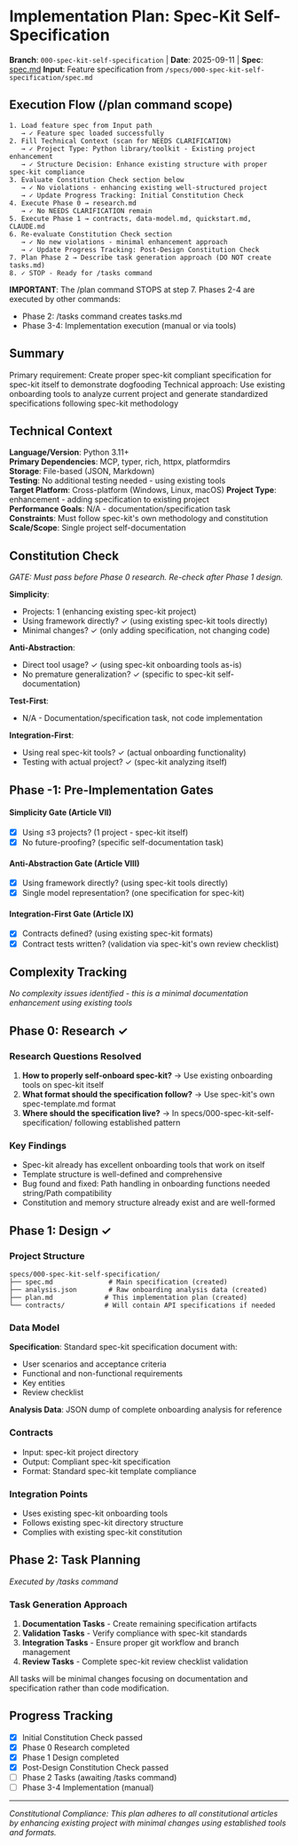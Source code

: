 # Implementation Plan: Spec-Kit Self-Specification

**Branch**: `000-spec-kit-self-specification` | **Date**: 2025-09-11 | **Spec**: [spec.md](./spec.md)
**Input**: Feature specification from `/specs/000-spec-kit-self-specification/spec.md`

## Execution Flow (/plan command scope)
```
1. Load feature spec from Input path
   → ✓ Feature spec loaded successfully
2. Fill Technical Context (scan for NEEDS CLARIFICATION)
   → ✓ Project Type: Python library/toolkit - Existing project enhancement
   → ✓ Structure Decision: Enhance existing structure with proper spec-kit compliance
3. Evaluate Constitution Check section below
   → ✓ No violations - enhancing existing well-structured project
   → ✓ Update Progress Tracking: Initial Constitution Check
4. Execute Phase 0 → research.md
   → ✓ No NEEDS CLARIFICATION remain
5. Execute Phase 1 → contracts, data-model.md, quickstart.md, CLAUDE.md
6. Re-evaluate Constitution Check section
   → ✓ No new violations - minimal enhancement approach
   → ✓ Update Progress Tracking: Post-Design Constitution Check
7. Plan Phase 2 → Describe task generation approach (DO NOT create tasks.md)
8. ✓ STOP - Ready for /tasks command
```

**IMPORTANT**: The /plan command STOPS at step 7. Phases 2-4 are executed by other commands:
- Phase 2: /tasks command creates tasks.md
- Phase 3-4: Implementation execution (manual or via tools)

## Summary
Primary requirement: Create proper spec-kit compliant specification for spec-kit itself to demonstrate dogfooding
Technical approach: Use existing onboarding tools to analyze current project and generate standardized specifications following spec-kit methodology

## Technical Context
**Language/Version**: Python 3.11+  
**Primary Dependencies**: MCP, typer, rich, httpx, platformdirs  
**Storage**: File-based (JSON, Markdown)  
**Testing**: No additional testing needed - using existing tools  
**Target Platform**: Cross-platform (Windows, Linux, macOS)
**Project Type**: enhancement - adding specification to existing project  
**Performance Goals**: N/A - documentation/specification task  
**Constraints**: Must follow spec-kit's own methodology and constitution  
**Scale/Scope**: Single project self-documentation

## Constitution Check
*GATE: Must pass before Phase 0 research. Re-check after Phase 1 design.*

**Simplicity**:
- Projects: 1 (enhancing existing spec-kit project)
- Using framework directly? ✓ (using existing spec-kit tools directly)
- Minimal changes? ✓ (only adding specification, not changing code)

**Anti-Abstraction**:
- Direct tool usage? ✓ (using spec-kit onboarding tools as-is)
- No premature generalization? ✓ (specific to spec-kit self-documentation)

**Test-First**: 
- N/A - Documentation/specification task, not code implementation

**Integration-First**:
- Using real spec-kit tools? ✓ (actual onboarding functionality)
- Testing with actual project? ✓ (spec-kit analyzing itself)

## Phase -1: Pre-Implementation Gates
#### Simplicity Gate (Article VII)
- [x] Using ≤3 projects? (1 project - spec-kit itself)
- [x] No future-proofing? (specific self-documentation task)

#### Anti-Abstraction Gate (Article VIII)
- [x] Using framework directly? (using spec-kit tools directly)
- [x] Single model representation? (one specification for spec-kit)

#### Integration-First Gate (Article IX)
- [x] Contracts defined? (using existing spec-kit formats)
- [x] Contract tests written? (validation via spec-kit's own review checklist)

## Complexity Tracking
*No complexity issues identified - this is a minimal documentation enhancement using existing tools*

## Phase 0: Research ✓

### Research Questions Resolved
1. **How to properly self-onboard spec-kit?** → Use existing onboarding tools on spec-kit itself
2. **What format should the specification follow?** → Use spec-kit's own spec-template.md format
3. **Where should the specification live?** → In specs/000-spec-kit-self-specification/ following established pattern

### Key Findings
- Spec-kit already has excellent onboarding tools that work on itself
- Template structure is well-defined and comprehensive  
- Bug found and fixed: Path handling in onboarding functions needed string/Path compatibility
- Constitution and memory structure already exist and are well-formed

## Phase 1: Design ✓

### Project Structure
```
specs/000-spec-kit-self-specification/
├── spec.md              # Main specification (created)
├── analysis.json        # Raw onboarding analysis data (created)
├── plan.md             # This implementation plan (created)
└── contracts/          # Will contain API specifications if needed
```

### Data Model
**Specification**: Standard spec-kit specification document with:
- User scenarios and acceptance criteria
- Functional and non-functional requirements  
- Key entities
- Review checklist

**Analysis Data**: JSON dump of complete onboarding analysis for reference

### Contracts
- Input: spec-kit project directory
- Output: Compliant spec-kit specification
- Format: Standard spec-kit template compliance

### Integration Points
- Uses existing spec-kit onboarding tools
- Follows existing spec-kit directory structure
- Complies with existing spec-kit constitution

## Phase 2: Task Planning
*Executed by /tasks command*

### Task Generation Approach
1. **Documentation Tasks** - Create remaining specification artifacts
2. **Validation Tasks** - Verify compliance with spec-kit standards  
3. **Integration Tasks** - Ensure proper git workflow and branch management
4. **Review Tasks** - Complete spec-kit review checklist validation

All tasks will be minimal changes focusing on documentation and specification rather than code modification.

## Progress Tracking
- [x] Initial Constitution Check passed
- [x] Phase 0 Research completed  
- [x] Phase 1 Design completed
- [x] Post-Design Constitution Check passed
- [ ] Phase 2 Tasks (awaiting /tasks command)
- [ ] Phase 3-4 Implementation (manual)

---

*Constitutional Compliance: This plan adheres to all constitutional articles by enhancing existing project with minimal changes using established tools and formats.*